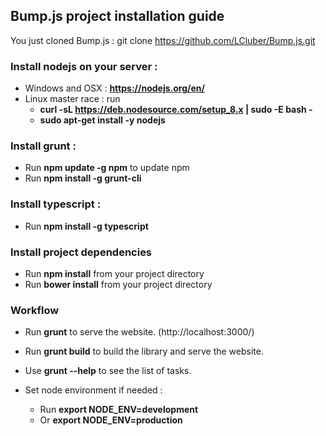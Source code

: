## Bump.js project installation guide

You just cloned Bump.js : git clone https://github.com/LCluber/Bump.js.git

### Install nodejs on your server :
  - Windows and OSX : **https://nodejs.org/en/**
  - Linux master race : run
    - **curl -sL https://deb.nodesource.com/setup_8.x | sudo -E bash -**
    - **sudo apt-get install -y nodejs**


### Install grunt :
  - Run **npm update -g npm** to update npm
  - Run **npm install -g grunt-cli**


### Install typescript :
  - Run **npm install -g typescript**


### Install project dependencies
  - Run **npm install** from your project directory
  - Run **bower install** from your project directory


### Workflow
  - Run **grunt** to serve the website. (http://localhost:3000/)
  - Run **grunt build** to build the library and serve the website.
  - Use **grunt --help** to see the list of tasks.

  - Set node environment if needed :
    - Run **export NODE_ENV=development**
    - Or **export NODE_ENV=production**
